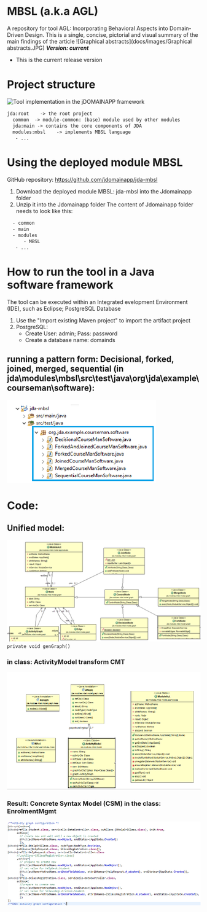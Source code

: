 # MBSL (a.k.a AGL)
A repository for tool AGL: Incorporating Behavioral Aspects into Domain-Driven Design.
This is a single, concise, pictorial and visual summary of the main findings of the article
![Graphical abstracts](docs/images/Graphical abstracts.JPG)
***Version: current***
- This is the current release version


# Project structure
   ![Tool implementation in the jDOMAINAPP framework](docs/images/struct-tool.JPG)
```
jda:root	-> the root project
  common  -> module-common: (base) module used by other modules
  jda:main -> contains the core components of JDA
  modules:mbsl    -> implements MBSL language
   - ...
```

# Using the deployed module MBSL
GitHub repository: https://github.com/jdomainapp/jda-mbsl
1. Download the deployed module MBSL: jda-mbsl into the Jdomainapp folder
2. Unzip it into the Jdomainapp folder
The content of Jdomainapp folder needs to look like this:
```
  - common
  - main
  - modules
      - MBSL
   - ...
```
# How to run the tool in a Java software framework
The tool can be executed within an Integrated evelopment Environment (IDE), such as Eclipse; PostgreSQL Database
1. Use the "Import existing Maven project" to import the artifact project
2. PostgreSQL:
   - Create User: admin; Pass: password
   - Create a database name: domainds
## running a pattern form: Decisional, forked, joined, merged, sequential (in jda\modules\mbsl\src\test\java\org\jda\example\courseman\software):
![running a pattern form](docs/images/sourses.png)
# Code:
## Unified model:
![Conceptual Model: CM](docs/images/agl_cm.PNG)
``private void genGraph()`` 
### in class: ActivityModel transform CMT
![ Abstract Syntax Model: ASM](docs/images/agl_cmt.PNG)
### Result: Concrete Syntax Model (CSM) in the class: EnrolmentMgmt
![Concrete Syntax Model: CSM](docs/images/agl_csm.PNG)

